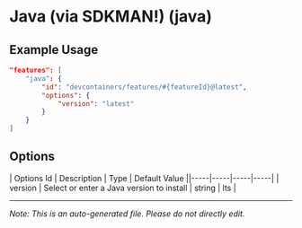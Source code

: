 
# Java (via SDKMAN!) (java)



## Example Usage

```json
"features": [
    "java": {
        "id": "devcontainers/features/#{featureId}@latest",
        "options": {
            "version": "latest"
        }
    }
]
```

## Options

| Options Id | Description | Type | Default Value ||-----|-----|-----|-----|
| version | Select or enter a Java version to install | string | lts |

---

_Note: This is an auto-generated file. Please do not directly edit._
